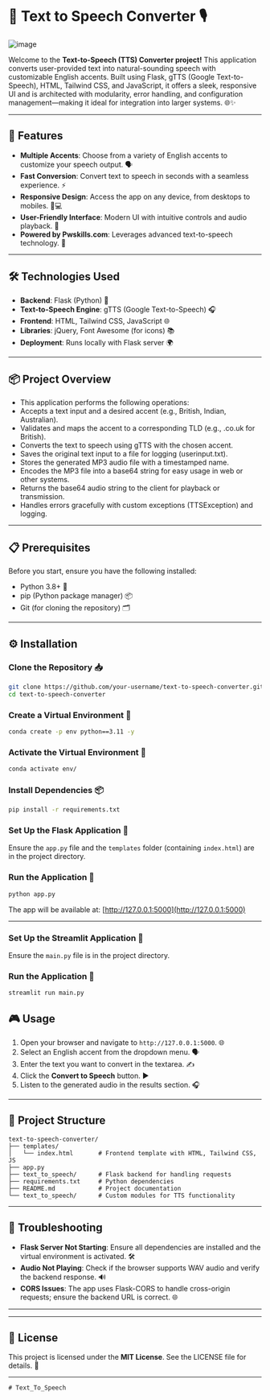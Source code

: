 # 📢 Text to Speech Converter 🎙️
![image](https://github.com/user-attachments/assets/38a81943-8f50-4343-b5ff-7eeebe782d07)

Welcome to the **Text-to-Speech (TTS) Converter project!** This application converts user-provided text into natural-sounding speech with customizable English accents. Built using Flask, gTTS (Google Text-to-Speech), HTML, Tailwind CSS, and JavaScript, it offers a sleek, responsive UI and is architected with modularity, error handling, and configuration management—making it ideal for integration into larger systems. 🌐✨



---

## 🚀 Features

- **Multiple Accents**: Choose from a variety of English accents to customize your speech output. 🗣️  
- **Fast Conversion**: Convert text to speech in seconds with a seamless experience. ⚡  
- **Responsive Design**: Access the app on any device, from desktops to mobiles. 📱💻  
- **User-Friendly Interface**: Modern UI with intuitive controls and audio playback. 🎨  
- **Powered by Pwskills.com**: Leverages advanced text-to-speech technology. 🧠  

---

## 🛠️ Technologies Used

- **Backend**: Flask (Python) 🐍
- **Text-to-Speech Engine**: gTTS (Google Text-to-Speech) 🎧
- **Frontend**: HTML, Tailwind CSS, JavaScript 🌐  
- **Libraries**: jQuery, Font Awesome (for icons) 📚  
- **Deployment**: Runs locally with Flask server 🌍  

---

## 📦 Project Overview
- This application performs the following operations:
- Accepts a text input and a desired accent (e.g., British, Indian, Australian).
- Validates and maps the accent to a corresponding TLD (e.g., .co.uk for British).
- Converts the text to speech using gTTS with the chosen accent.
- Saves the original text input to a file for logging (userinput.txt).
- Stores the generated MP3 audio file with a timestamped name.
- Encodes the MP3 file into a base64 string for easy usage in web or other systems.
- Returns the base64 audio string to the client for playback or transmission.
- Handles errors gracefully with custom exceptions (TTSException) and logging.

---

## 📋 Prerequisites

Before you start, ensure you have the following installed:

- Python 3.8+ 🐍  
- pip (Python package manager) 📦  
- Git (for cloning the repository) 🗂️  

---

## ⚙️ Installation

### Clone the Repository 📥
```bash
git clone https://github.com/your-username/text-to-speech-converter.git
cd text-to-speech-converter
````

### Create a Virtual Environment 🧪

```bash
conda create -p env python==3.11 -y
```

### Activate the Virtual Environment 🧪

```bash
conda activate env/
```

### Install Dependencies 📦

```bash
pip install -r requirements.txt
```

### Set Up the Flask Application 🚀

Ensure the `app.py` file and the `templates` folder (containing `index.html`) are in the project directory.

### Run the Application 🌟

```bash
python app.py
```

The app will be available at: [http://127.0.0.1:5000](http://127.0.0.1:5000)

---
### Set Up the Streamlit Application 🚀

Ensure the `main.py` file is in the project directory.

### Run the Application 🌟

```bash
streamlit run main.py
```


## 🎮 Usage

1. Open your browser and navigate to `http://127.0.0.1:5000`. 🌐
2. Select an English accent from the dropdown menu. 🗣️
3. Enter the text you want to convert in the textarea. ✍️
4. Click the **Convert to Speech** button. ▶️
5. Listen to the generated audio in the results section. 🎧

---

## 📂 Project Structure

```
text-to-speech-converter/
├── templates/
│   └── index.html       # Frontend template with HTML, Tailwind CSS, JS
├── app.py
├── text_to_speech/      # Flask backend for handling requests
├── requirements.txt     # Python dependencies
├── README.md            # Project documentation
└── text_to_speech/      # Custom modules for TTS functionality
```

---

## 🐞 Troubleshooting

* **Flask Server Not Starting**: Ensure all dependencies are installed and the virtual environment is activated. 🛠️
* **Audio Not Playing**: Check if the browser supports WAV audio and verify the backend response. 🔊
* **CORS Issues**: The app uses Flask-CORS to handle cross-origin requests; ensure the backend URL is correct. 🌐

---
---

## 📜 License

This project is licensed under the **MIT License**. See the LICENSE file for details. 📄

---

```
# Text_To_Speech
